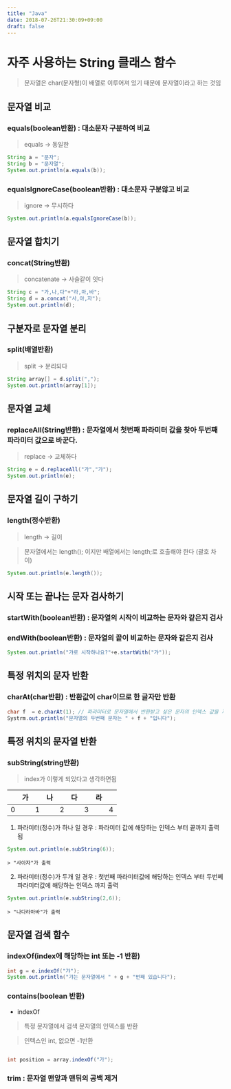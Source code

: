 ```yaml
---
title: "Java"
date: 2018-07-26T21:30:09+09:00
draft: false
---
```

# 자주 사용하는 String 클래스 함수

> 문자열은 char(문자형)이 배열로 이루어져 있기 때문에 문자열이라고 하는 것임


## 문자열 비교 

### equals(boolean반환) : 대소문자 구분하여 비교

> equals -> 동일한 

```java
String a = "문자";
String b = "문자열";
System.out.println(a.equals(b));
```

### equalsIgnoreCase(boolean반환) : 대소문자 구분않고 비교 

> ignore -> 무시하다 

```java
System.out.println(a.equalsIgnoreCase(b));
```


## 문자열 합치기 

### concat(String반환) 

> concatenate -> 사슬같이 잇다 

```java
String c = "가,나,다"+"라,마,바"; 
String d = a.concat("사,아,자");
System.out.println(d);
```


## 구분자로 문자열 분리 

### split(배열반환)

> split -> 분리되다

```java
String array[] = d.split(",");
System.out.println(array[1]);
```


## 문자열 교체 

### replaceAll(String반환) : 문자열에서 첫번째 파라미터 값을 찾아 두번째 파라미터 값으로 바꾼다.

> replace -> 교체하다 

``` java
String e = d.replaceAll("가","갸");
System.out.println(e);
```

## 문자열 길이 구하기 

### length(정수반환) 

> length -> 길이

> 문자열에서는 length(); 이지만 배열에서는 length;로 호출해야 한다 (괄호 차이)

```java
System.out.println(e.length());
```

## 시작 또는 끝나는 문자 검사하기 

### startWith(boolean반환) : 문자열의 시작이 비교하는 문자와 같은지 검사
### endWith(boolean반환) : 문자열의 끝이 비교하는 문자와 같은지 검사

```java
System.out.println("갸로 시작하나요?"+e.startWith("갸"));
```


## 특정 위치의 문자 반환

### charAt(char반환) : 반환값이 char이므로 한 글자만 반환

```java
char f  = e.charAt(1); // 파라미터로 문자열에서 반환받고 싶은 문자의 인덱스 값을 지정해준다
Systrm.out.println("문자열의 두번째 문자는 " + f + "입니다");
```

## 특정 위치의 문자열 반환

### subString(string반환) 

> index가 이렇게 되있다고 생각하면됨

|  | 가| |나|   |다|  |라|  | 
|--|---|-|--|--|---|-|---|-|
|0 |   |1|  |2 |   |3|   |4|  

1. 파라미터(정수)가 하나 일 경우 : 파라미터 값에 해당하는 인덱스 부터 끝까지 출력됨

```java
System.out.println(e.subString(6));
```
    > "사아자"가 출력 

2. 파라미터(정수)가 두개 일 경우 : 첫번째 파라미터값에 해당하는 인덱스 부터 두번쩨 파라미터값에 해당하는 인덱스 까지 출력

```java
System.out.println(e.subString(2,6));
```
    > "나다라마바"가 출력 



## 문자열 검색 함수 

### indexOf(index에 해당하는 int 또는 -1 반환)

```java
int g = e.indexOf("갸");
System.out.println("갸는 문자열에서 " + g + "번째 있습니다");
```

### contains(boolean 반환)

* indexOf

> 특정 문자열에서 검색 문자열의 인덱스를 반환  

> 인텍스인 int, 없으면 -1반환

```java

int position = array.indexOf("가"); 
````

### trim : 문자열 맨앞과 맨뒤의 공백 제거 
